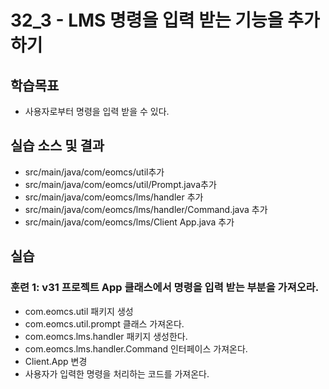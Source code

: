 # 32_3 - LMS 명령을 입력 받는 기능을 추가하기

## 학습목표

- 사용자로부터 명령을 입력 받을 수 있다.

## 실습 소스 및 결과

- src/main/java/com/eomcs/util추가
- src/main/java/com/eomcs/util/Prompt.java추가
- src/main/java/com/eomcs/lms/handler 추가
- src/main/java/com/eomcs/lms/handler/Command.java 추가
- src/main/java/com/eomcs/lms/Client App.java 추가

## 실습  

### 훈련 1: v31 프로젝트 App 클래스에서 명령을 입력 받는 부분을 가져오라.

- com.eomcs.util 패키지 생성
- com.eomcs.util.prompt 클래스 가져온다.
- com.eomcs.lms.handler 패키지 생성한다.
- com.eomcs.lms.handler.Command 인터페이스 가져온다.
- Client.App 변경
-  사용자가 입력한 명령을 처리하는 코드를 가져온다.





